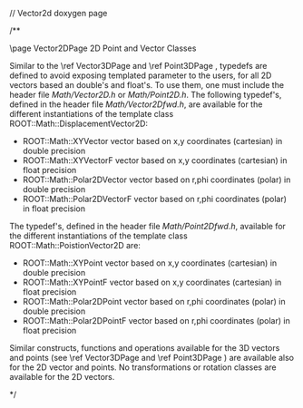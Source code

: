// Vector2d doxygen page

/**

\page Vector2DPage 2D Point and Vector Classes

Similar to the \ref Vector3DPage and \ref Point3DPage , typedefs are defined to avoid exposing templated parameter to the users, for all 2D vectors based an double's and float's. To use them, one must include the header file _Math/Vector2D.h_ or _Math/Point2D.h_. The following typedef's, defined in the header file _Math/Vector2Dfwd.h_, are available for the different instantiations of the template class ROOT::Math::DisplacementVector2D:

*   ROOT::Math::XYVector vector based on x,y coordinates (cartesian) in double precision
*   ROOT::Math::XYVectorF vector based on x,y coordinates (cartesian) in float precision
*   ROOT::Math::Polar2DVector vector based on r,phi coordinates (polar) in double precision
*   ROOT::Math::Polar2DVectorF vector based on r,phi coordinates (polar) in float precision

The typedef's, defined in the header file _Math/Point2Dfwd.h_, available for the different instantiations of the template class ROOT::Math::PoistionVector2D are:

*   ROOT::Math::XYPoint vector based on x,y coordinates (cartesian) in double precision
*   ROOT::Math::XYPointF vector based on x,y coordinates (cartesian) in float precision
*   ROOT::Math::Polar2DPoint vector based on r,phi coordinates (polar) in double precision
*   ROOT::Math::Polar2DPointF vector based on r,phi coordinates (polar) in float precision

Similar constructs, functions and operations available for the 3D vectors and points (see \ref Vector3DPage and \ref Point3DPage ) are available also for the 2D vector and points. No transformations or rotation classes are available for the 2D vectors.

*/
